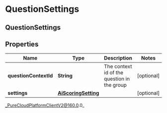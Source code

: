 # QuestionSettings

## QuestionSettings

## Properties

|Name | Type | Description | Notes|
|------------ | ------------- | ------------- | -------------|
| **questionContextId** | **String** | The context id of the question in the group | [optional] |
| **settings** | [**AiScoringSetting**](AiScoringSetting) |  | [optional] |



_PureCloudPlatformClientV2@160.0.0_
